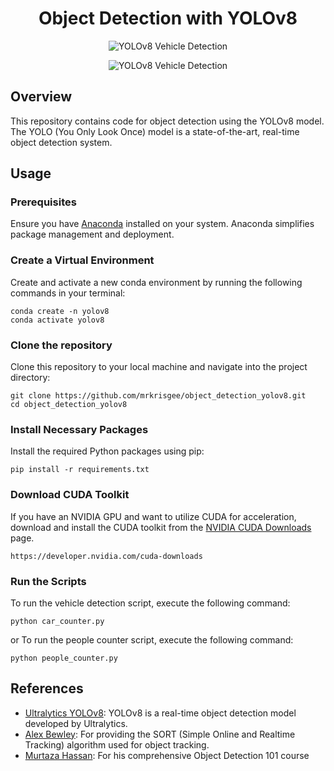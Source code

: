 <h1 align="center">Object Detection with YOLOv8</h1>

<p align="center">
  <img src="https://github.com/mrkrisgee/object_detection_yolov8/blob/main/gifs/yolov8l_car_counter.gif" alt="YOLOv8 Vehicle Detection">
</p>
<p align="center">
  <img src="https://github.com/mrkrisgee/object_detection_yolov8/blob/main/gifs/yolov8l_people_counter.gif" alt="YOLOv8 Vehicle Detection">
</p>


## Overview

This repository contains code for object detection using the YOLOv8 model. The YOLO (You Only Look Once) model is a state-of-the-art, real-time object detection system.

## Usage

### Prerequisites

Ensure you have [Anaconda](https://www.anaconda.com/) installed on your system. Anaconda simplifies package management and deployment.

### Create a Virtual Environment

Create and activate a new conda environment by running the following commands in your terminal:

```
conda create -n yolov8
conda activate yolov8
```

### Clone the repository

Clone this repository to your local machine and navigate into the project directory:

```
git clone https://github.com/mrkrisgee/object_detection_yolov8.git
cd object_detection_yolov8
```

### Install Necessary Packages

Install the required Python packages using pip:

```
pip install -r requirements.txt
```

### Download CUDA Toolkit

If you have an NVIDIA GPU and want to utilize CUDA for acceleration, download and install the CUDA toolkit from the [NVIDIA CUDA Downloads](https://developer.nvidia.com/cuda-downloads) page.

```
https://developer.nvidia.com/cuda-downloads
```

### Run the Scripts

To run the vehicle detection script, execute the following command:

```
python car_counter.py
```
or
To run the people counter script, execute the following command:
```
python people_counter.py
```

## References

- [Ultralytics YOLOv8](https://github.com/ultralytics/ultralytics): YOLOv8 is a real-time object detection model developed by Ultralytics.
- [Alex Bewley](https://github.com/abewley/sort): For providing the SORT (Simple Online and Realtime Tracking) algorithm used for object tracking.
- [Murtaza Hassan](https://github.com/murtazahassan): For his comprehensive Object Detection 101 course
